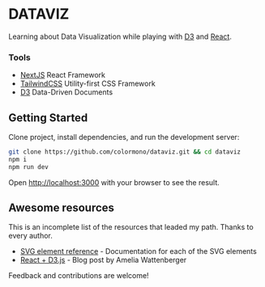 # DATAVIZ

Learning about Data Visualization while playing with [D3](https://d3js.org/) and [React](https://reactjs.org/).

### Tools

- [NextJS](https://nextjs.org/) React Framework
- [TailwindCSS](https://tailwindcss.com/) Utility-first CSS Framework
- [D3](https://d3js.org/) Data-Driven Documents

## Getting Started

Clone project, install dependencies, and run the development server:

```bash
git clone https://github.com/colormono/dataviz.git && cd dataviz
npm i
npm run dev
```

Open [http://localhost:3000](http://localhost:3000) with your browser to see the result.

## Awesome resources

This is an incomplete list of the resources that leaded my path. Thanks to every author.

- [SVG element reference](https://developer.mozilla.org/en-US/docs/Web/SVG/Element) - Documentation for each of the SVG elements
- [React + D3.js](https://wattenberger.com/blog/react-and-d3) - Blog post by Amelia Wattenberger

Feedback and contributions are welcome!
